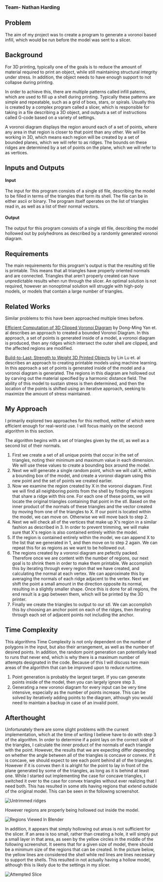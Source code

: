 ### Team- Nathan Harding

## Problem

The aim of my project was to create a program to generate a voronoi based infill, which would be run before the model was sent to a slicer. 

## Background

For 3D printing, typically one of the goals is to reduce the amount of material required to print an object, while still maintaining structural integrity under stress.  In addition, the object needs to have enough support to not collapse during printing.  

In order to achieve this, there are multiple patterns called infill paterns, which are used to fill up a shell during printing.  Typically these patterns are simple and repeatable, such as a grid of boxs, stars, or spirals. Usually this is created by a complex program called a slicer, which is responsible for taking in a file describing a 3D object, and outputs a set of instructions called G-code based on a variety of settings.

A voronoi diagram displays the region around each of a set of points, where any area in that region is closer to that point than any other.  We will be working in 3D, which means each region will be created by a set of bounded planes, which we will refer to as ridges.  The bounds on these ridges are determined by a set of points on the plane, which we will refer to as vertices.

## Inputs and Outputs
#### Input
The input for this program consists of a single stl file, describing the model to be filled in terms of the triangles that form its shell.  The file can be in either ascii or binary.
The program itself operates on the list of triangles read in, as well as a list of their normal vectors.
#### Output
The output for this program consists of a single stl file, describing the model hollowed out by polyhedrons as described by a randomly generated voronoi diagram.


## Requirements
The main requirements for this program's output is that the resulting stl file is printable.  This means that all triangles have properly oriented normals and are connected.  Triangles that aren't properly created can have unpredictable results when run through the slicer.  An optimal solution is not required, however an nonoptimal solution will struggle with high-poly models, or models that contain a large number of triangles.

## Related Works
Similar problems to this have been approached multiple times before.

[Efficient Computation of 3D Clipped Voronoi Diagram](https://www.microsoft.com/en-us/research/wp-content/uploads/2016/12/Efficient-Computation-of-3D-Clipped-Voronoi-Diagram.pdf) by Dong-Ming Yan et. al describes an approach to created a bounded Voronoi Diagram. In this approach, a set of points is generated inside of a model, a voronoi diagram is produced, then any ridges which intersect the outer shell are clipped, and the affected regions are modified.

[Build-to-Last: Strength to Weight 3D Printed Objects](https://homes.cs.washington.edu/~haisen/BuildtoLast/3DP_SIG2014.pdf) by Lin Lu et. al describes an approach to creating printable models using machine learning.  In this approach a set of points is generated inside of the model and a voronoi diagram is generated.  The regions in this diagram are hollowed out by carving out the material specified by a harmonic distance field.  The ability of this model to sustain stress is then determined, and then the location of the points is shifted using an iterative approach, seeking to maximize the amount of stress maintained.

## My Approach
I primarily explored two approaches for this method, neither of which were efficient enough for real-world use.  I will focus mainly on the second algorithm in this section.

The algorithm begins with a set of triangles given by the stl, as well as a second list of their normals.  
1. First we create a set of all unique points that occur in the set of triangles, noting their minimum and maximum value in each dimension.  We will use these values to create a bounding box around the model.
2. Next we will generate a single random point, which we will call X, within a bounding box of the model, and create a voronoi diagram using this new point and the set of points we created earlier.
3. Now we examine the region created by X in the voronoi diagram. First we will find all neighboring points from the shell by finding the regions that share a ridge with this one.  For each one of these points, we will locate the original triangles containing that point in the stl.  Based on the inner product of the normals of these triangles and the vector created by moving from one of the triangles to X.  If our point is located within the model, we can move on.  Otherwise we will move back to step 2.
4. Next we will check all of the vertices that make up X's region in a similar fashion as described in 3.  In order to prevent trimming, we will make sure that X's region is also contained entirely within the model.  
5. If the region is contained entirely within the model, we can append X to the list that we generated in 1, and then move on to step 2 again.  We can repeat this for as regions as we want to be hollowed out.
6. The regions created by a voronoi diagram are pefectly packed.  Therefore once we are content with the number of regions, our next goal is to shrink them in order to make them printable.  We accomplish this by iterating through every region that we have created, and calculating the normal at each vertex.  We can approximate this by averaging the normals of each ridge adjacent to the vertex.  Next we shift the point a small amount in the direction opposite its normal, resulting in a slightly smaller shape.  Once this is done for all regions, the end result is a gap between them, which will be printed by the 3D printer.
7.  Finally we create the triangles to output to our stl.  We can accomplish this by choosing an anchor point on each of the ridges, then iterating through each set of adjacent points not including the anchor.

## Time Complexity
This algorithms Time Complexity is not only dependent on the number of polygons in the input, but also their arrangement, as well as the number of desired points.  In addition, the random point generation can potentially lead to runs that never end, which is why there is a maximum number of attempts designated in the code.  Because of this I will discuss two main areas of the algorithm that can be improved upon to reduce runtime.

1. Point generation is probably the largest target.  If you can generate points inside of the model, then you can largely ignore step 3.  
2.  Generating a new voronoi diagram for every input can be very time intensive, especially as the number of points increase.  This can be solved by iteratively adding points to the diagram, although you would need to maintain a backup in case of an invalid point.  

## Afterthought
Unfortunately there are some slight problems with the current implementation, which at the time of writing I believe have to do with step 3 of the algorithm.  In order to determine if a point lays on the correct side of the triangles, I calculate the inner product of  the normals of each triangle with the point.  However, the results that we are expecting differ depending on whether the angle between all of the triangles is concave or convex.  If it is concave, we should expect to see each point behind all of the triangles.  However if it is convex then it is alright for the point to lay in front of the plane generated by some of the triangles, as long as it is behind at least one.  While I started out implementing the case for concave triangles, I switched it over to the case for convex triangles without ever realizing that I need both.  This has resulted in some stls having regions that extend outside of the original model. This can be seen in the following screenshot.

![Untrimmed ridges](/full.PNG)

However regions are properly being hollowed out inside the model.

![Regions Viewed In Blender](/blender.PNG)

In addition, it appears that simply hollowing out areas is not sufficient for the slicer.  If an area is too small, rather than creating a hole, it will simply put a small layer in that area, as seen by the yellow circles in the middle of the following screenshot.  It seems that for a given size of model, there should be a minimum size of the regions that can be created.  In the picture below, the yellow lines are considered the shell while red lines are lines necessary to support the shells.  This resulted in not actually having a hollow model, although this is likely due to the settings in my slicer.

![Attempted Slice](/slicer.PNG)
